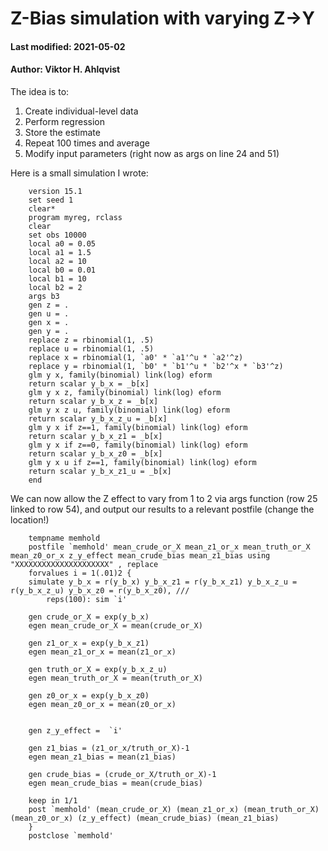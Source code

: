 # Z-Bias simulation with varying Z→Y
#### Last modified: 2021-05-02
#### Author: Viktor H. Ahlqvist

The idea is to:
1. Create individual-level data
2. Perform regression
3. Store the estimate
4. Repeat 100 times and average
5. Modify input parameters (right now as args on line 24 and 51)

Here is a small simulation I wrote:

```
	version 15.1
	set seed 1
	clear*
	program myreg, rclass
	clear
	set obs 10000
	local a0 = 0.05
	local a1 = 1.5
	local a2 = 10
	local b0 = 0.01
	local b1 = 10
	local b2 = 2
	args b3
	gen z = .
	gen u = .
	gen x = .
	gen y = .
	replace z = rbinomial(1, .5)
	replace u = rbinomial(1, .5)
	replace x = rbinomial(1, `a0' * `a1'^u * `a2'^z)  
	replace y = rbinomial(1, `b0' * `b1'^u * `b2'^x * `b3'^z) 
	glm y x, family(binomial) link(log) eform
	return scalar y_b_x = _b[x]
	glm y x z, family(binomial) link(log) eform
	return scalar y_b_x_z = _b[x]
	glm y x z u, family(binomial) link(log) eform
	return scalar y_b_x_z_u = _b[x]
	glm y x if z==1, family(binomial) link(log) eform
	return scalar y_b_x_z1 = _b[x]
	glm y x if z==0, family(binomial) link(log) eform
	return scalar y_b_x_z0 = _b[x]
	glm y x u if z==1, family(binomial) link(log) eform
	return scalar y_b_x_z1_u = _b[x]
	end
```
We can now allow the Z effect to vary from 1 to 2 via args function (row 25 linked to row 54), and output our results to a relevant postfile (change the location!)
```	
	tempname memhold
	postfile `memhold' mean_crude_or_X mean_z1_or_x mean_truth_or_X mean_z0_or_x z_y_effect mean_crude_bias mean_z1_bias using "XXXXXXXXXXXXXXXXXXXXX" , replace
	forvalues i = 1(.01)2 {
	simulate y_b_x = r(y_b_x) y_b_x_z1 = r(y_b_x_z1) y_b_x_z_u = r(y_b_x_z_u) y_b_x_z0 = r(y_b_x_z0), ///
	    reps(100): sim `i'
	
	gen crude_or_X = exp(y_b_x)
	egen mean_crude_or_X = mean(crude_or_X)
	
	gen z1_or_x = exp(y_b_x_z1)
	egen mean_z1_or_x = mean(z1_or_x)
	
	gen truth_or_X = exp(y_b_x_z_u)
	egen mean_truth_or_X = mean(truth_or_X)
	
	gen z0_or_x = exp(y_b_x_z0)
	egen mean_z0_or_x = mean(z0_or_x)
	
	
	gen z_y_effect =  `i'
	
	gen z1_bias = (z1_or_x/truth_or_X)-1
	egen mean_z1_bias = mean(z1_bias)
	
	gen crude_bias = (crude_or_X/truth_or_X)-1
	egen mean_crude_bias = mean(crude_bias)
	
	keep in 1/1
	post `memhold' (mean_crude_or_X) (mean_z1_or_x) (mean_truth_or_X) (mean_z0_or_x) (z_y_effect) (mean_crude_bias) (mean_z1_bias)
	}
	postclose `memhold'	


```
